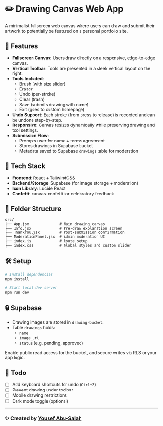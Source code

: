 # ✏️ Drawing Canvas Web App

A minimalist fullscreen web canvas where users can draw and submit their artwork to potentially be featured on a personal portfolio site.

## 🌟 Features

- **Fullscreen Canvas**: Users draw directly on a responsive, edge-to-edge canvas.
- **Vertical Toolbar**: Tools are presented in a sleek vertical layout on the right.
- **Tools Included**:
  - Brush (with size slider)
  - Eraser
  - Undo (per-stroke)
  - Clear (trash)
  - Save (submits drawing with name)
  - Exit (goes to custom homepage)
- **Undo Support**: Each stroke (from press to release) is recorded and can be undone step-by-step.
- **Responsive**: Canvas resizes dynamically while preserving drawing and tool settings.
- **Submission Flow**:
  - Prompts user for name + terms agreement
  - Stores drawings in Supabase bucket
  - Metadata saved to Supabase `drawings` table for moderation

## 🧠 Tech Stack

- **Frontend**: React + TailwindCSS
- **Backend/Storage**: Supabase (for image storage + moderation)
- **Icon Library**: Lucide React
- **Confetti**: canvas-confetti for celebratory feedback

## 📂 Folder Structure

```
src/
├── App.jsx              # Main drawing canvas
├── Info.jsx             # Pre-draw explanation screen
├── ThankYou.jsx         # Post-submission confirmation
├── ModerationPanel.jsx  # Admin moderation UI
├── index.js             # Route setup
├── index.css            # Global styles and custom slider
```

## 🛠 Setup

```bash
# Install dependencies
npm install

# Start local dev server
npm run dev
```

## 🔒 Supabase

- Drawing images are stored in `drawing-bucket`.
- Table `drawings` holds:
  - `name`
  - `image_url`
  - `status` (e.g. pending, approved)

Enable public read access for the bucket, and secure writes via RLS or your app logic.

## 📝 Todo

- [ ] Add keyboard shortcuts for undo (`Ctrl+Z`)
- [ ] Prevent drawing under toolbar
- [ ] Mobile drawing restrictions
- [ ] Dark mode toggle (optional)

---

### ✨ Created by [Yousef Abu-Salah](https://ykabusalah.me)
